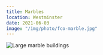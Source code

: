 ```yaml
---
title: Marbles
location: Westminster
date: 2021-06-03
image: "/img/photo/fco-marble.jpg"
---
```


![Large marble buildings](/img/photo/fco-marble.jpg)
